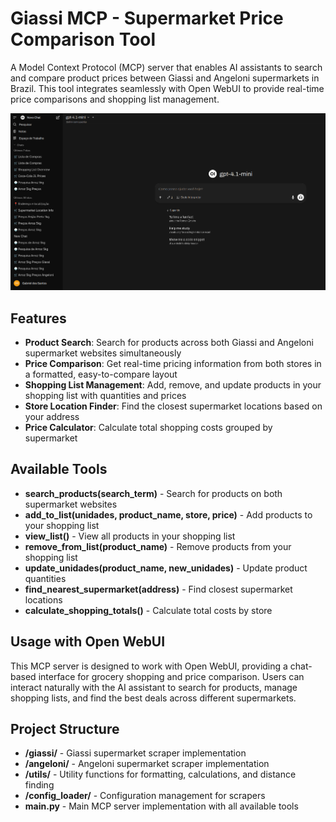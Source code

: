 # Giassi MCP - Supermarket Price Comparison Tool

A Model Context Protocol (MCP) server that enables AI assistants to search and compare product prices between Giassi and Angeloni supermarkets in Brazil. This tool integrates seamlessly with Open WebUI to provide real-time price comparisons and shopping list management.

![Interface](interface.png)

## Features

- **Product Search**: Search for products across both Giassi and Angeloni supermarket websites simultaneously
- **Price Comparison**: Get real-time pricing information from both stores in a formatted, easy-to-compare layout
- **Shopping List Management**: Add, remove, and update products in your shopping list with quantities and prices
- **Store Location Finder**: Find the closest supermarket locations based on your address
- **Price Calculator**: Calculate total shopping costs grouped by supermarket

## Available Tools

- **search_products(search_term)** - Search for products on both supermarket websites
- **add_to_list(unidades, product_name, store, price)** - Add products to your shopping list
- **view_list()** - View all products in your shopping list
- **remove_from_list(product_name)** - Remove products from your shopping list
- **update_unidades(product_name, new_unidades)** - Update product quantities
- **find_nearest_supermarket(address)** - Find closest supermarket locations
- **calculate_shopping_totals()** - Calculate total costs by store

## Usage with Open WebUI

This MCP server is designed to work with Open WebUI, providing a chat-based interface for grocery shopping and price comparison. Users can interact naturally with the AI assistant to search for products, manage shopping lists, and find the best deals across different supermarkets.

## Project Structure

- **/giassi/** - Giassi supermarket scraper implementation
- **/angeloni/** - Angeloni supermarket scraper implementation
- **/utils/** - Utility functions for formatting, calculations, and distance finding
- **/config_loader/** - Configuration management for scrapers
- **main.py** - Main MCP server implementation with all available tools
